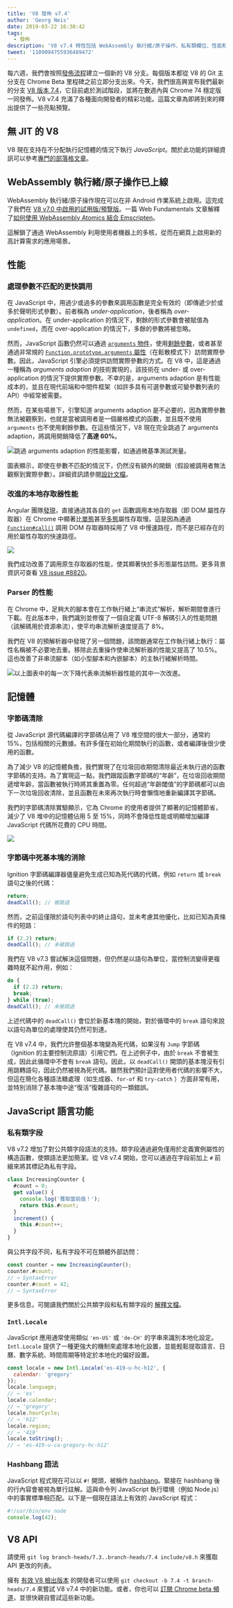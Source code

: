 ```yaml
---
title: 'V8 發佈 v7.4'
author: 'Georg Neis'
date: 2019-03-22 16:30:42
tags:
  - 發佈
description: 'V8 v7.4 特性包括 WebAssembly 執行緒/原子操作、私有類欄位、性能和記憶體改進等等！'
tweet: '1109094755936489472'
---
```

每六週，我們會按照[發佈流程](/docs/release-process)建立一個新的 V8 分支。每個版本都從 V8 的 Git 主分支在 Chrome Beta 里程碑之前立即分支出來。今天，我們很高興宣布我們最新的分支 [V8 版本 7.4](https://chromium.googlesource.com/v8/v8.git/+log/branch-heads/7.4)，它目前處於測試階段，並將在數週內與 Chrome 74 穩定版一同發佈。V8 v7.4 充滿了各種面向開發者的精彩功能。這篇文章為即將到來的釋出提供了一些亮點預覽。

<!--truncate-->
## 無 JIT 的 V8

V8 現在支持在不分配執行記憶體的情況下執行 *JavaScript*。關於此功能的詳細資訊可以參考[專門的部落格文章](/blog/jitless)。

## WebAssembly 執行緒/原子操作已上線

WebAssembly 執行緒/原子操作現在可以在非 Android 作業系統上啟用。這完成了我們在 [V8 v7.0 中啟用的試用版/預覽版](/blog/v8-release-70#a-preview-of-webassembly-threads)。一篇 Web Fundamentals 文章解釋了[如何使用 WebAssembly Atomics 結合 Emscripten](https://developers.google.com/web/updates/2018/10/wasm-threads)。

這解鎖了通過 WebAssembly 利用使用者機器上的多核，從而在網頁上啟用新的高計算需求的應用場景。

## 性能

### 處理參數不匹配的更快調用

在 JavaScript 中，用過少或過多的參數來調用函數是完全有效的（即傳遞少於或多於聲明形式參數）。前者稱為 _under-application_，後者稱為 _over-application_。在 under-application 的情況下，剩餘的形式參數會被賦值為 `undefined`，而在 over-application 的情況下，多餘的參數將被忽略。

然而，JavaScript 函數仍然可以通過 [`arguments` 物件](https://developer.mozilla.org/en-US/docs/Web/JavaScript/Reference/Functions/arguments)，使用[剩餘參數](https://developer.mozilla.org/en-US/docs/Web/JavaScript/Reference/Functions/rest_parameters)，或者甚至通過非常規的 [`Function.prototype.arguments` 屬性](https://developer.mozilla.org/en-US/docs/Web/JavaScript/Reference/Global_Objects/Function/arguments)（在鬆散模式下）訪問實際參數。因此，JavaScript 引擎必須提供訪問實際參數的方式。在 V8 中，這是通過一種稱為 _arguments adaption_ 的技術實現的，該技術在 under- 或 over-application 的情況下提供實際參數。不幸的是，arguments adaption 是有性能成本的，並且在現代前端和中間件框架（如許多具有可選參數或可變參數列表的 API）中經常被需要。

然而，在某些場景下，引擎知道 arguments adaption 是不必要的，因為實際參數無法被觀察到，也就是當被調用者是一個嚴格模式的函數，並且既不使用 `arguments` 也不使用剩餘參數。在這些情況下，V8 現在完全跳過了 arguments adaption，將調用開銷降低了**高達 60%**。

![跳過 arguments adaption 的性能影響，如通過[微基準測試](https://gist.github.com/bmeurer/4916fc2b983acc9ee1d33f5ee1ada1d3#file-bench-call-overhead-js)測量。](/_img/v8-release-74/argument-mismatch-performance.svg)

圖表顯示，即使在參數不匹配的情況下，仍然沒有額外的開銷（假設被調用者無法觀察到實際參數）。詳細資訊請參閱[設計文檔](https://bit.ly/v8-faster-calls-with-arguments-mismatch)。

### 改進的本地存取器性能

Angular 團隊[發現](https://mhevery.github.io/perf-tests/DOM-megamorphic.html)，直接通過其各自的 `get` 函數調用本地存取器（即 DOM 屬性存取器）在 Chrome 中顯著比[單態](https://en.wikipedia.org/wiki/Inline_caching#Monomorphic_inline_caching)甚至[多態](https://en.wikipedia.org/wiki/Inline_caching#Megamorphic_inline_caching)屬性存取慢。這是因為通過 [`Function#call()`](https://developer.mozilla.org/en-US/docs/Web/JavaScript/Reference/Global_Objects/Function/call) 調用 DOM 存取器時採用了 V8 中慢速路徑，而不是已經存在的用於屬性存取的快速路徑。

![](/_img/v8-release-74/native-accessor-performance.svg)

我們成功改善了調用原生存取器的性能，使其顯著快於多形態屬性訪問。更多背景資訊可查看 [V8 issue #8820](https://bugs.chromium.org/p/v8/issues/detail?id=8820)。

### Parser 的性能

在 Chrome 中，足夠大的腳本會在工作執行緒上“串流式”解析，解析期間會進行下載。在此版本中，我們識別並修復了一個自定義 UTF-8 解碼引入的性能問題（該解碼用於資源串流），使平均串流解析速度提高了 8%。

我們在 V8 的預解析器中發現了另一個問題，該問題通常在工作執行緒上執行：屬性名稱被不必要地去重。移除此去重操作使串流解析器的性能又提高了 10.5%。這也改善了非串流腳本（如小型腳本和內嵌腳本）的主執行緒解析時間。

![以上圖表中的每一次下降代表串流解析器性能的其中一次改進。](/_img/v8-release-74/parser-performance.jpg)

## 記憶體

### 字節碼清除

從 JavaScript 源代碼編譯的字節碼佔用了 V8 堆空間的很大一部分，通常約 15%，包括相關的元數據。有許多僅在初始化期間執行的函數，或者編譯後很少使用的函數。

為了減少 V8 的記憶體負擔，我們實現了在垃圾回收期間清除最近未執行過的函數字節碼的支持。為了實現這一點，我們跟蹤函數字節碼的“年齡”，在垃圾回收期間遞增年齡，當函數被執行時將其重置為零。任何超過“年齡閾值”的字節碼都可以由下一次垃圾回收清除，並且函數在未來再次執行時會懶惰地重新編譯其字節碼。

我們的字節碼清除實驗顯示，它為 Chrome 的使用者提供了顯著的記憶體節省，減少了 V8 堆中的記憶體佔用 5 至 15%，同時不會降低性能或明顯增加編譯 JavaScript 代碼所花費的 CPU 時間。

![](/_img/v8-release-74/bytecode-flushing.svg)

### 字節碼中死基本塊的消除

Ignition 字節碼編譯器儘量避免生成已知為死代碼的代碼，例如 `return` 或 `break` 語句之後的代碼：

```js
return;
deadCall(); // 被跳過
```

然而，之前這僅限於語句列表中的終止語句，並未考慮其他優化，比如已知為真條件的短路：

```js
if (2.2) return;
deadCall(); // 未被跳過
```

我們在 V8 v7.3 嘗試解決這個問題，但仍然是以語句為單位，當控制流變得更複雜時就不起作用，例如：

```js
do {
  if (2.2) return;
  break;
} while (true);
deadCall(); // 未被跳過
```

上述代碼中的 `deadCall()` 會位於新基本塊的開始，對於循環中的 `break` 語句來說以語句為單位的處理使其仍然可到達。

在 V8 v7.4 中，我們允許整個基本塊變為死代碼，如果沒有 `Jump` 字節碼（Ignition 的主要控制流原語）引用它們。在上述例子中，由於 `break` 不會被生成，因此此循環中不會有 `break` 語句。因此，以 `deadCall()` 開頭的基本塊沒有引用跳轉語句，因此仍然被視為死代碼。雖然我們預計這對使用者代碼的影響不大，但這在簡化各種語法糖處理（如生成器、`for-of` 和 `try-catch` ）方面非常有用，並特別消除了基本塊中途“復活”復雜語句的一類錯誤。

## JavaScript 語言功能

### 私有類字段

V8 v7.2 增加了對公共類字段語法的支持。類字段通過避免僅用於定義實例屬性的構造函數，使類語法更加簡潔。從 V8 v7.4 開始，您可以通過在字段前加上 `#` 前綴來將其標記為私有字段。

```js
class IncreasingCounter {
  #count = 0;
  get value() {
    console.log('獲取當前值！');
    return this.#count;
  }
  increment() {
    this.#count++;
  }
}
```

與公共字段不同，私有字段不可在類體外部訪問：

```js
const counter = new IncreasingCounter();
counter.#count;
// → SyntaxError
counter.#count = 42;
// → SyntaxError
```

更多信息，可閱讀我們關於公共類字段和私有類字段的 [解釋文檔](/features/class-fields)。

### `Intl.Locale`

JavaScript 應用通常使用類似 `'en-US'` 或 `'de-CH'` 的字串來識別本地化設定。`Intl.Locale` 提供了一種更強大的機制來處理本地化設置，並能輕鬆提取語言、日曆、數字系統、時間周期等特定於本地化的偏好設置。

```js
const locale = new Intl.Locale('es-419-u-hc-h12', {
  calendar: 'gregory'
});
locale.language;
// → 'es'
locale.calendar;
// → 'gregory'
locale.hourCycle;
// → 'h12'
locale.region;
// → '419'
locale.toString();
// → 'es-419-u-ca-gregory-hc-h12'
```

### Hashbang 語法

JavaScript 程式現在可以以 `#!` 開頭，被稱作 [hashbang](https://github.com/tc39/proposal-hashbang)。緊接在 hashbang 後的行內容會被視為單行註解。這與命令列 JavaScript 執行環境（例如 Node.js）中的事實標準相匹配。以下是一個現在語法上有效的 JavaScript 程式：

```js
#!/usr/bin/env node
console.log(42);
```

## V8 API

請使用 `git log branch-heads/7.3..branch-heads/7.4 include/v8.h` 來獲取 API 更改的列表。

擁有 [有效 V8 檢出版本](/docs/source-code#using-git) 的開發者可以使用 `git checkout -b 7.4 -t branch-heads/7.4` 來嘗試 V8 v7.4 中的新功能。或者，你也可以 [訂閱 Chrome beta 頻道](https://www.google.com/chrome/browser/beta.html)，並很快親自嘗試這些新功能。
